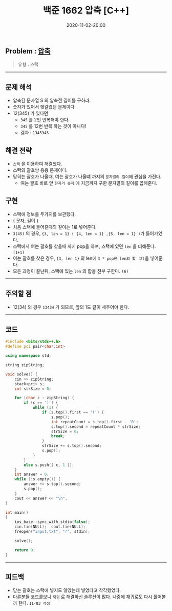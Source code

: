 ﻿---
title: 백준 1662 압축 [C++]
date: 2020-11-02-20:00
categories:
- PS

tags:
- baekjoon
- PS
- Problem Solve
- Stack
---

## Problem : [압축](https://www.acmicpc.net/problem/1662)
> 유형 : 스택

---


 
## 문제 해석
* 압축된 문자열 S 의 압축전 길이를 구하라.
* 숫자가 있어서 헷갈렸던 문제이다
* 12(345) 가 있다면
  * `345` 를 2번 반복해야 한다.
  * `345` 를 12번 반복 하는 것이 아니다!
  * 결과 : `1345345`

## 해결 전략
* `스택` 을 이용하여 해결했다.
* 스택의 괄호쌍 응용 문제이다.
* 닫히는 괄호가 나올때, 여는 괄호가 나올떄 까지의  `문자열의 길이`에 관심을 가진다.
  * 여는 괄호 바로 앞 `한자리 숫자` 에 지금까지 구한 문자열의 길이를 곱해준다.

## 구현
* 스택에 정보를 두가지를 보관했다.
* { 문자, 길이 }
* 처음 스택에 들어갈때의 길이는 1로 넣어준다.
* `3(45)` 의 경우, ` {3, len = 1} ( {4, len = 1} ,{5, len = 1} ) `가 들어가있다.
* 스택에서 여는 괄호를 찾을때 까지 pop을 하며, 스택에 있던 `len` 을 더해준다. `(1+1)`
* 여는 괄호를 찾은 경우, `{3, len 1}` 의 len에 `3 * pop한 len의 합 (2)`을 넣어준다.
* 모든 과정이 끝난뒤, 스택에 있는 `len` 의 합을 전부 구한다. 	`(6)`

---

## 주의할 점
* 12(34) 의 경우 `13434` 가 되므로, 앞의 1도 같이 세주어야 한다.

---

## 코드

```c++
#include <bits/stdc++.h>
#define pci pair<char,int>

using namespace std;

string zipString;

void solve() {
    cin >> zipString;
    stack<pci> s;
    int strSize = 0;

    for (char c : zipString) {
        if (c == ')') {
            while (1) {
                if (s.top().first == '(') {
                    s.pop();
                    int repeatCount = s.top().first - '0';
                    s.top().second = repeatCount * strSize;
                    strSize = 0;
                    break;
                }
                strSize += s.top().second;
                s.pop();
            }
        }
        else s.push({ c, 1 });
    }
    int answer = 0;
    while (!s.empty()) {
        answer += s.top().second;
        s.pop();
    }
    cout << answer << "\n";
}

int main()
{
    ios_base::sync_with_stdio(false);
    cin.tie(NULL);  cout.tie(NULL);
    freopen("input.txt", "r", stdin);

    solve();

    return 0;
}
```

---

## 피드백
* 닫는 괄호는 스택에 넣지도 않았는데 넣었다고 착각했었다.
* 다른분들 코드를보니 `재귀` 로 해결하신 솔루션이 많다. 나중에 재귀로도 다시 풀어볼까 한다. `11-03 작성`